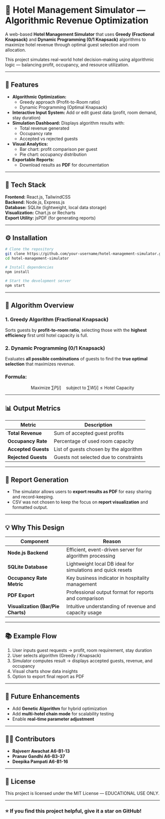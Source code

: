 # 🏨 Hotel Management Simulator — Algorithmic Revenue Optimization

A web-based **Hotel Management Simulator** that uses **Greedy (Fractional Knapsack)** and **Dynamic Programming (0/1 Knapsack)** algorithms to maximize hotel revenue through optimal guest selection and room allocation.  

This project simulates real-world hotel decision-making using algorithmic logic — balancing profit, occupancy, and resource utilization.

---

## 🚀 Features

- **Algorithmic Optimization:**
  - Greedy approach (Profit-to-Room ratio)
  - Dynamic Programming (Optimal Knapsack)
- **Interactive Input System:** Add or edit guest data (profit, room demand, stay duration)
- **Simulation Dashboard:** Displays algorithm results with:
  - Total revenue generated
  - Occupancy rate
  - Accepted vs rejected guests
- **Visual Analytics:**
  - Bar chart: profit comparison per guest
  - Pie chart: occupancy distribution
- **Exportable Reports:**
  - Download results as **PDF** for documentation

---

## 🧠 Tech Stack

**Frontend:** React.js, TailwindCSS  
**Backend:** Node.js, Express.js  
**Database:** SQLite (lightweight, local data storage)  
**Visualization:** Chart.js or Recharts  
**Export Utility:** jsPDF (for generating reports)

---

## ⚙️ Installation

```bash
# Clone the repository
git clone https://github.com/your-username/hotel-management-simulator.git
cd hotel-management-simulator
```

```bash
# Install dependencies
npm install
```

```bash
# Start the development server
npm start
```

---

## 🧩 Algorithm Overview

### 1. Greedy Algorithm (Fractional Knapsack)
Sorts guests by **profit-to-room ratio**, selecting those with the **highest efficiency** first until hotel capacity is full.

### 2. Dynamic Programming (0/1 Knapsack)
Evaluates **all possible combinations** of guests to find the **true optimal selection** that maximizes revenue.

### Formula:
$$
\text{Maximize } \sum P[i] \quad \text{subject to } \sum W[i] \leq \text{Hotel Capacity}
$$


---

## 📊 Output Metrics

| Metric | Description |
|--------|--------------|
| **Total Revenue** | Sum of accepted guest profits |
| **Occupancy Rate** | Percentage of used room capacity |
| **Accepted Guests** | List of guests chosen by the algorithm |
| **Rejected Guests** | Guests not selected due to constraints |

---

## 🧾 Report Generation

- The simulator allows users to **export results as PDF** for easy sharing and record-keeping.
- CSV was not chosen to keep the focus on **report visualization** and formatted output.

---

## 💡 Why This Design

| Component | Reason |
|------------|--------|
| **Node.js Backend** | Efficient, event-driven server for algorithm processing |
| **SQLite Database** | Lightweight local DB ideal for simulations and quick resets |
| **Occupancy Rate Metric** | Key business indicator in hospitality management |
| **PDF Export** | Professional output format for reports and comparison |
| **Visualization (Bar/Pie Charts)** | Intuitive understanding of revenue and capacity usage |

---

## 📚 Example Flow

1. User inputs guest requests → profit, room requirement, stay duration  
2. User selects algorithm (Greedy / Knapsack)  
3. Simulator computes result → displays accepted guests, revenue, and occupancy  
4. Visual charts show data insights  
5. Option to export final report as PDF  

---

## 🧠 Future Enhancements

- Add **Genetic Algorithm** for hybrid optimization  
- Add **multi-hotel chain mode** for scalability testing  
- Enable **real-time parameter adjustment**

---

## 👨‍💻 Contributors

- **Rajveerr Awachat A6-B1-13**
- **Pranav Gandhi A6-B3-37**
- **Deepika Pampati A6-B1-16**

---

## 📄 License

This project is licensed under the MIT License — EDUCATIONAL USE ONLY.

---

### ⭐ If you find this project helpful, give it a star on GitHub!

